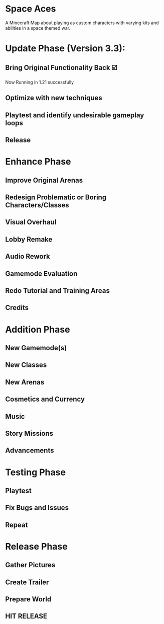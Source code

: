 # Space Aces
A Minecraft Map about playing as custom characters with varying kits and abilities in a space themed war.

# Update Phase (Version 3.3):
## Bring Original Functionality Back ☑️
Now Running in 1.21 successfully
## Optimize with new techniques
## Playtest and identify undesirable gameplay loops
## Release

# Enhance Phase
## Improve Original Arenas
## Redesign Problematic or Boring Characters/Classes
## Visual Overhaul
## Lobby Remake
## Audio Rework
## Gamemode Evaluation
## Redo Tutorial and Training Areas
## Credits

# Addition Phase
## New Gamemode(s)
## New Classes
## New Arenas
## Cosmetics and Currency
## Music
## Story Missions
## Advancements

# Testing Phase
## Playtest
## Fix Bugs and Issues
## Repeat

# Release Phase
## Gather Pictures
## Create Trailer
## Prepare World
## HIT RELEASE
